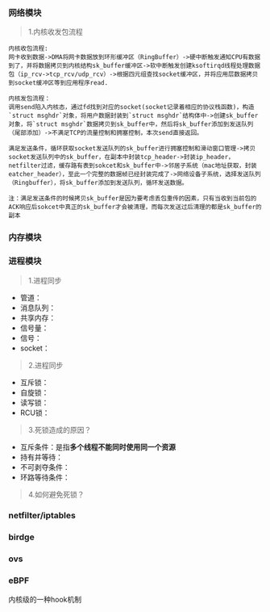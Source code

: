 ### 网络模块
>1.内核收发包流程   
```
内核收包流程:
网卡收到数据->DMA将网卡数据放到环形缓冲区（RingBuffer）->硬中断触发通知CPU有数据到了，并将数据拷贝到内核结构sk_buffer缓冲区->软中断触发创建ksoftirqd线程处理数据包（ip_rcv->tcp_rcv/udp_rcv）->根据四元组查找socket缓冲区，并将应用层数据拷贝到socket缓冲区等到应用程序read.

内核发包流程：
调用send陷入内核态，通过fd找到对应的socket(socket记录着相应的协议栈函数)，构造`struct msghdr`对象，将用户数据封装到`struct msghdr`结构体中->创建sk_buffer对象，将`struct msghdr`数据拷贝到sk_buffer中，然后将sk_buffer添加到发送队列（尾部添加）->不满足TCP的流量控制和拥塞控制，本次send直接返回。

满足发送条件，循环获取socket发送队列的sk_buffer进行拥塞控制和滑动窗口管理->拷贝socket发送队列中的sk_buffer，在副本中封装tcp_header->封装ip_header，netfilter过滤，缓存路有表到sokcet和sk_buffer中->邻居子系统（mac地址获取，封装eatcher_header），至此一个完整的数据帧已经封装完成了->网络设备子系统，选择发送队列（Ringbuffer），将sk_buffer添加到发送队列，循环发送数据。

注：满足发送条件的时候拷贝sk_buffer是因为要考虑丢包重传的因素，只有当收到当前包的ACK响应后sokcet中真正的sk_buffer才会被清理，而每次发送过后清理的都是sk_buffer的副本
```

### 内存模块

### 进程模块
>1.进程同步
- 管道：
- 消息队列：
- 共享内存：
- 信号量：
- 信号：
- socket：

>2.进程同步
- 互斥锁：
- 自旋锁：
- 读写锁：
- RCU锁：

>3.死锁造成的原因？
- 互斥条件：是指**多个线程不能同时使用同一个资源**
- 持有并等待：
- 不可剥夺条件：
- 环路等待条件：

>4.如何避免死锁？


### netfilter/iptables

### birdge

### ovs

### eBPF
内核级的一种hook机制